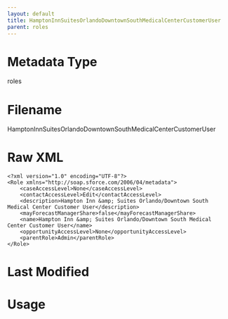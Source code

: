 ```yaml
---
layout: default
title: HamptonInnSuitesOrlandoDowntownSouthMedicalCenterCustomerUser
parent: roles
---
```

# Metadata Type
roles


# Filename 
HamptonInnSuitesOrlandoDowntownSouthMedicalCenterCustomerUser


# Raw XML
```
<?xml version="1.0" encoding="UTF-8"?>
<Role xmlns="http://soap.sforce.com/2006/04/metadata">
    <caseAccessLevel>None</caseAccessLevel>
    <contactAccessLevel>Edit</contactAccessLevel>
    <description>Hampton Inn &amp; Suites Orlando/Downtown South Medical Center Customer User</description>
    <mayForecastManagerShare>false</mayForecastManagerShare>
    <name>Hampton Inn &amp; Suites Orlando/Downtown South Medical Center Customer User</name>
    <opportunityAccessLevel>None</opportunityAccessLevel>
    <parentRole>Admin</parentRole>
</Role>
```


# Last Modified


# Usage
